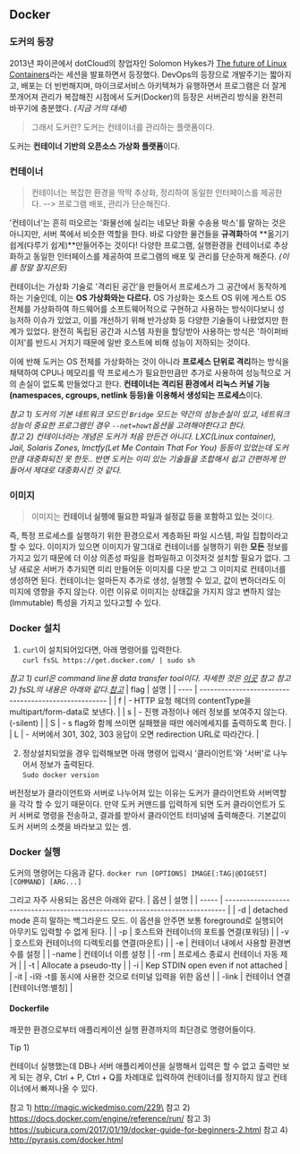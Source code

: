 ## Docker

### 도커의 등장

2013년 파이콘에서 dotCloud의 창업자인 Solomon Hykes가 [The future of Linux Containers](https://www.youtube.com/watch?v=wW9CAH9nSLs&feature=youtu.be)라는 세션을 발표하면서 등장했다.
DevOps의 등장으로 개발주기는 짧아지고, 배포는 더 빈번해지며, 마이크로서비스 아키텍쳐가 유행하면서 프로그램은 더 잘게 쪼개어져 관리가 복잡해진 시점에서 도커(Docker)의 등장은 서버관리 방식을 완전히 바꾸기에 충분했다. _(지금 거의 대세)_

> 그래서 도커란? 도커는 컨테이너를 관리하는 플랫폼이다.

도커는 **컨테이너 기반의 오픈소스 가상화 플랫폼**이다.

### 컨테이너

> 컨테이너는 복잡한 환경을 딱딱 추상화, 정리하여 동일한 인터페이스를 제공한다. --> 프로그램 배포, 관리가 단순해진다.

'컨테이너'는 흔히 떠오르는 '화물선에 실리는 네모난 화물 수송용 박스'를 말하는 것은 아니지만, 서버 쪽에서 비슷한 역할을 한다. 바로 다양한 물건들을 **규격화**하여 **옮기기 쉽게(다루기 쉽게)**만들어주는 것이다! 다양한 프로그램, 실행환경을 컨테이너로 추상화하고 동일한 인터페이스를 제공하여 프로그램의 배포 및 관리를 단순하게 해준다. _(이름 정말 잘지은듯)_


컨테이너는 가상화 기술로 '격리된 공간'을 만들어서 프로세스가 그 공간에서 동작하게 하는 기술인데, 이는 **OS 가상화와는 다르다.** OS 가상화는 호스트 OS 위에 게스트 OS 전체를 가상화하여 하드웨어를 소프트웨어적으로 구현하고 사용하는 방식이다보니 성능저하 이슈가 있었고, 이를 개선하기 위해 반가상화 등 다양한 기술들이 나왔었지만 한계가 있었다. 완전히 독립된 공간과 시스템 자원을 할당받아 사용하는 방식은 '하이퍼바이저'를 반드시 거치기 때문에 일반 호스트에 비해 성능이 저하되는 것이다. 

이에 반해 도커는 OS 전체를 가상화하는 것이 아니라 **프로세스 단위로 격리**하는 방식을 채택하여 CPU나 메모리를 딱 프로세스가 필요한만큼만 추가로 사용하여 성능적으로 거의 손실이 없도록 만들었다고 한다. **컨테이너는 격리된 환경에서 리눅스 커널 기능(namespaces, cgroups, netlink 등등)을 이용해서 생성되는 프로세스**이다.

_참고 1) 도커의 기본 네트워크 모드인 `Bridge` 모드는 약간의 성능손실이 있고, 네트워크 성능이 중요한 프로그램인 경우 `--net=howt`옵션을 고려해야한다고 한다._ <br>
_참고 2) 컨테이너라는 개념은 도커가 처음 만든건 아니다. LXC(Linux container), Jail, Solaris Zones, lmctfy(Let Me Contain That For You) 등등이 있었는데 도커만큼 대중화되진 못 한듯.. 반면 도커는 이미 있는 기술들을 조합해서 쉽고 간편하게 만들어서 제대로 대중화시킨 것 같다._

### 이미지

> 이미지는 **컨테이너 실행에 필요한 파일과 설정값 등을 포함하고 있는 것**이다. 

즉, 특정 프로세스를 실행하기 위한 환경으로서 계층화된 파일 시스템, 파일 집합이라고 할 수 있다. 이미지가 있으면 이미지가 말그대로 컨테이너를 실행하기 위한 **모든** 정보를 가지고 있기 때문에 더 이상 의존성 파일을 컴파일하고 이것저것 설치할 필요가 없다. 그냥 새로운 서버가 추가되면 미리 만들어둔 이미지를 다운 받고 그 이미지로 컨테이너를 생성하면 된다. 컨테이너는 얼마든지 추가로 생성, 실행할 수 있고, 값이 변하더라도 이미지에 영향을 주지 않는다. 이런 이유로 이미지는 상태값을 가지지 않고 변하지 않는(Immutable) 특성을 가지고 있다고할 수 있다. 


### Docker 설치

1. `curl`이 설치되어있다면, 아래 명령어를 입력한다. <br>
`curl fsSL https://get.docker.com/ | sudo sh`

*참고 1) curl은 command line용 data transfer tool이다. 자세한 것은 [이곳](http://magic.wickedmiso.com/137) 참고*
*참고 2) fsSL의 내용은 아래와 같다.[참고](https://explainshell.com/explain?cmd=curl+-fsSL+example.org)*
| flag | 설명                                                   |
| ---- | ---------------------------------------------------- |
| f    | - HTTP 요청 헤더의 contentType을 multipart/form-data로 보낸다. |
| s    | - 진행 과정이나 에러 정보를 보여주지 않는다.(-silent)                  |
| S    | - s flag와 함께 쓰이면 실패했을 때만 에러메세지를 출력하도록 한다.            |
| L    | - 서버에서 301, 302, 303 응답이 오면 redirection URL로 따라간다.   |


2. 정상설치되었을 경우 입력해보면 아래 명령어 입력시 '클라이언트'와 '서버'로 나누어서 정보가 출력된다. <br>
`Sudo docker version`

버전정보가 클라이언트와 서버로 나누어져 있는 이유는 도커가 클라이언트와 서버역할을 각각 할 수 있기 때문이다. 만약 도커 커맨드를 입력하게 되면 도커 클라이언트가 도커 서버로 명령을 전송하고, 결과를 받아서 클라이언트 터미널에 출력해준다. 기본값이 도커 서버의 소켓을 바라보고 있는 셈.

### Docker 실행

도커의 명령어는 다음과 같다.
`docker run [OPTIONS] IMAGE[:TAG|@DIGEST] [COMMAND] [ARG...]`

그리고 자주 사용되는 옵션은 아래와 같다.
| 옵션    | 설명                                                                             |
| ----- | ------------------------------------------------------------------------------ |
| -d    | detached mode 흔히 말하는 백그라운드 모드. 이 옵션을 안주면 보통 foreground로 실행되어 아무키도 입력할 수 없게 된다. |
| -p    | 호스트와 컨테이너의 포트를 연결(포워딩)                                                         |
| -v    | 호스트와 컨테이너의 디렉토리를 연결(마운트)                                                       |
| -e    | 컨테이너 내에서 사용할 환경변수를 설정                                                          |
| -name | 컨테이너 이름 설정                                                                     |
| -rm   | 프로세스 종료시 컨테이너 자동 제거                                                            |
| -t    | Allocate a pseudo-tty                                                          |
| -i    | Kep STDIN open even if not attached                                            |
| -it   | -i와 -t를 동시에 사용한 것으로 터미널 입력을 위한 옵션                                              |
| -link | 컨테이너 연결 [컨테이너명:별칭]                                                             |

#### Dockerfile

깨끗한 환경으로부터 애플리케이션 실행 환경까지의 최단경로 명령어들이다.


Tip 1)

컨테이너 실행했는데 DB나 서버 애플리케이션을 실행해서 입력은 할 수 없고 출력만 보게 되는 경우, Ctrl + P, Ctrl + Q를 차례대로 입력하여 컨테이너를 정지하지 않고 컨테이너에서 빠져나올 수 있다.




참고 1) http://magic.wickedmiso.com/229\
참고 2) https://docs.docker.com/engine/reference/run/
참고 3) https://subicura.com/2017/01/19/docker-guide-for-beginners-2.html
참고 4) http://pyrasis.com/docker.html